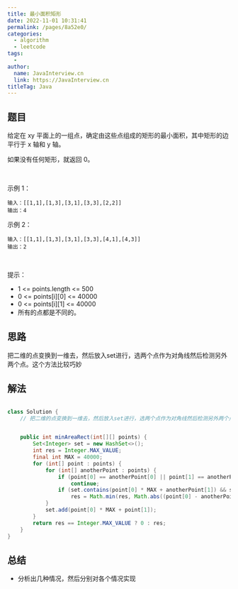 ```yaml
---
title: 最小面积矩形
date: 2022-11-01 10:31:41
permalink: /pages/8a52e0/
categories:
  - algorithm
  - leetcode
tags:
  - 
author: 
  name: JavaInterview.cn
  link: https://JavaInterview.cn
titleTag: Java
---
```



## 题目

给定在 xy 平面上的一组点，确定由这些点组成的矩形的最小面积，其中矩形的边平行于 x 轴和 y 轴。

如果没有任何矩形，就返回 0。

 

示例 1：

    输入：[[1,1],[1,3],[3,1],[3,3],[2,2]]
    输出：4
示例 2：

    输入：[[1,1],[1,3],[3,1],[3,3],[4,1],[4,3]]
    输出：2
 

提示：

- 1 <= points.length <= 500
- 0 <= points[i][0] <= 40000
- 0 <= points[i][1] <= 40000
- 所有的点都是不同的。


## 思路

把二维的点变换到一维去，然后放入set进行，选两个点作为对角线然后检测另外两个点。这个方法比较巧妙

## 解法
```java

class Solution {
    // 把二维的点变换到一维去，然后放入set进行，选两个点作为对角线然后检测另外两个点。这个方法比较巧妙


    public int minAreaRect(int[][] points) {
        Set<Integer> set = new HashSet<>();
        int res = Integer.MAX_VALUE;
        final int MAX = 40000;
        for (int[] point : points) {
            for (int[] anotherPoint : points) {
                if (point[0] == anotherPoint[0] || point[1] == anotherPoint[1])
                    continue;
                if (set.contains(point[0] * MAX + anotherPoint[1]) && set.contains(anotherPoint[0] * MAX + point[1])) 
                    res = Math.min(res, Math.abs((point[0] - anotherPoint[0]) * (point[1] - anotherPoint[1])));
            }
            set.add(point[0] * MAX + point[1]);
        }
        return res == Integer.MAX_VALUE ? 0 : res;
    }
}
```

## 总结

- 分析出几种情况，然后分别对各个情况实现 
